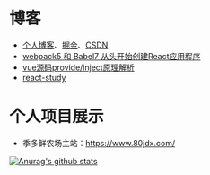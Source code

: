 # 博客
- [个人博客](https://webharry.github.io/)、[掘金](https://juejin.cn/user/2867156542299816/posts)、[CSDN](https://blog.csdn.net/web_harry?spm=1010.2135.3001.5113)
- [webpack5 和 Babel7 从头开始创建React应用程序](https://juejin.im/post/6890079766087467015/)
- [vue源码provide/inject原理解析](https://github.com/webharry/blog/issues/2)
- [react-study](https://github.com/webharry/react-study) 

# 个人项目展示
- 季多鲜农场主站：https://www.80jdx.com/


[![Anurag's github stats](https://github-readme-stats.vercel.app/api?username=webharry)](https://github.com/webharry/github-readme-stats)

